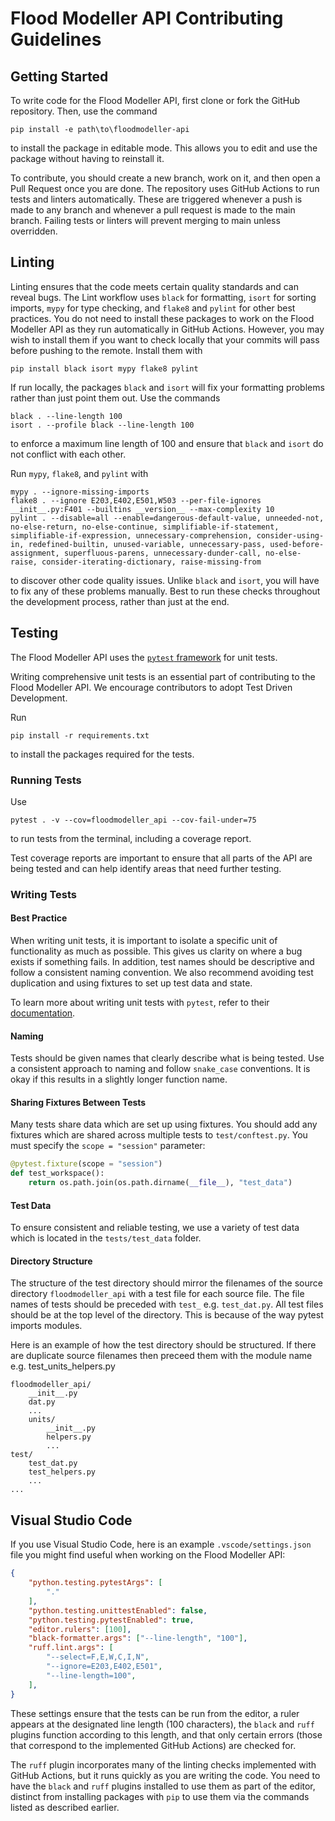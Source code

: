 # Flood Modeller API Contributing Guidelines

## Getting Started
To write code for the Flood Modeller API, first clone or fork the GitHub repository.
Then, use the command
```shell
pip install -e path\to\floodmodeller-api
```
to install the package in editable mode.
This allows you to edit and use the package without having to reinstall it.

To contribute, you should create a new branch, work on it, and then open a Pull Request once you are done.
The repository uses GitHub Actions to run tests and linters automatically.
These are triggered whenever a push is made to any branch and whenever a pull request is made to the main branch.
Failing tests or linters will prevent merging to main unless overridden.

## Linting
Linting ensures that the code meets certain quality standards and can reveal bugs.
The Lint workflow uses `black` for formatting, `isort` for sorting imports, `mypy` for type checking, and `flake8` and `pylint` for other best practices.
You do not need to install these packages to work on the Flood Modeller API as they run automatically in GitHub Actions.
However, you may wish to install them if you want to check locally that your commits will pass before pushing to the remote.
Install them with 
```shell
pip install black isort mypy flake8 pylint
```

If run locally, the packages `black` and `isort` will fix your formatting problems rather than just point them out.
Use the commands
```shell
black . --line-length 100
isort . --profile black --line-length 100
```
to enforce a maximum line length of 100 and ensure that `black` and `isort` do not conflict with each other.

Run `mypy`, `flake8`, and `pylint` with
```shell
mypy . --ignore-missing-imports
flake8 . --ignore E203,E402,E501,W503 --per-file-ignores __init__.py:F401 --builtins __version__ --max-complexity 10
pylint . --disable=all --enable=dangerous-default-value, unneeded-not, no-else-return, no-else-continue, simplifiable-if-statement, simplifiable-if-expression, unnecessary-comprehension, consider-using-in, redefined-builtin, unused-variable, unnecessary-pass, used-before-assignment, superfluous-parens, unnecessary-dunder-call, no-else-raise, consider-iterating-dictionary, raise-missing-from
```
to discover other code quality issues.
Unlike `black` and `isort`, you will have to fix any of these problems manually.
Best to run these checks throughout the development process, rather than just at the end.


## Testing
The Flood Modeller API uses the [`pytest` framework](https://docs.pytest.org/) for unit tests. 

Writing comprehensive unit tests is an essential part of contributing to the Flood Modeller API.
We encourage contributors to adopt Test Driven Development.

Run
```shell
pip install -r requirements.txt
```
to install the packages required for the tests.


### Running Tests
Use
```shell
pytest . -v --cov=floodmodeller_api --cov-fail-under=75
```
to run tests from the terminal, including a coverage report.

Test coverage reports are important to ensure that all parts of the API are being tested and can help identify areas that need further testing.


### Writing Tests 

#### Best Practice
When writing unit tests, it is important to isolate a specific unit of functionality as much as possible.
This gives us clarity on where a bug exists if something fails.
In addition, test names should be descriptive and follow a consistent naming convention. We also recommend avoiding test duplication and using fixtures to set up test data and state.

To learn more about writing unit tests with `pytest`, refer to their [documentation](https://docs.pytest.org/en/6.2.x/contents.html).

#### Naming 

Tests should be given names that clearly describe what is being tested.
Use a consistent approach to naming and follow `snake_case` conventions.
It is okay if this results in a slightly longer function name.


#### Sharing Fixtures Between Tests

Many tests share data which are set up using fixtures.
You should add any fixtures which are shared across multiple tests to `test/conftest.py`.
You must specify the `scope = "session"` parameter:
```python
@pytest.fixture(scope = "session")
def test_workspace():
    return os.path.join(os.path.dirname(__file__), "test_data")
```

#### Test Data
To ensure consistent and reliable testing, we use a variety of test data which is located in the `tests/test_data` folder. 

#### Directory Structure
The structure of the test directory should mirror the filenames of the source directory `floodmodeller_api` with a test file for each source file.
The file names of tests should be preceded with `test_` e.g. `test_dat.py`.
All test files should be at the top level of the directory.
This is because of the way pytest imports modules.

Here is an example of how the test directory should be structured.
If there are duplicate source filenames then preceed them with the module name e.g. test_units_helpers.py
```
floodmodeller_api/
    __init__.py
    dat.py
    ...
    units/
        __init__.py
        helpers.py
        ...
test/
    test_dat.py
    test_helpers.py
    ...
...
```


## Visual Studio Code

If you use Visual Studio Code, here is an example `.vscode/settings.json` file you might find useful when working on the Flood Modeller API:
```json
{
    "python.testing.pytestArgs": [
        "."
    ],
    "python.testing.unittestEnabled": false,
    "python.testing.pytestEnabled": true,
    "editor.rulers": [100],
    "black-formatter.args": ["--line-length", "100"],
    "ruff.lint.args": [
        "--select=F,E,W,C,I,N",
        "--ignore=E203,E402,E501",
        "--line-length=100",
    ],
}
```

These settings ensure that the tests can be run from the editor, a ruler appears at the designated line length (100 characters), the `black` and `ruff` plugins function according to this length, and that only certain errors (those that correspond to the implemented GitHub Actions) are checked for.

The `ruff` plugin incorporates many of the linting checks implemented with GitHub Actions, but it runs quickly as you are writing the code.
You need to have the `black` and `ruff` plugins installed to use them as part of the editor, distinct from installing packages with `pip` to use them via the commands listed as described earlier.